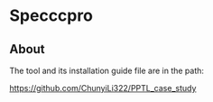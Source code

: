# Specccpro

## About

The tool and its installation guide file are in the path:

https://github.com/ChunyiLi322/PPTL_case_study